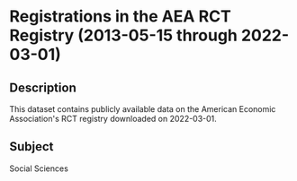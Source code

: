 # Registrations in the AEA RCT Registry (2013-05-15 through 2022-03-01)

## Description 
This dataset contains publicly available data on the American Economic Association's RCT registry downloaded on 2022-03-01.

## Subject
Social Sciences
